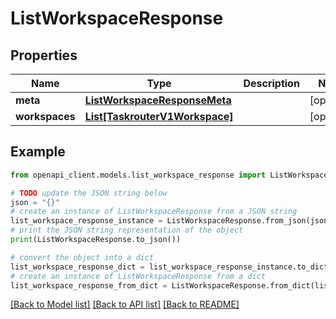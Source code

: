 # ListWorkspaceResponse


## Properties

Name | Type | Description | Notes
------------ | ------------- | ------------- | -------------
**meta** | [**ListWorkspaceResponseMeta**](ListWorkspaceResponseMeta.md) |  | [optional] 
**workspaces** | [**List[TaskrouterV1Workspace]**](TaskrouterV1Workspace.md) |  | [optional] 

## Example

```python
from openapi_client.models.list_workspace_response import ListWorkspaceResponse

# TODO update the JSON string below
json = "{}"
# create an instance of ListWorkspaceResponse from a JSON string
list_workspace_response_instance = ListWorkspaceResponse.from_json(json)
# print the JSON string representation of the object
print(ListWorkspaceResponse.to_json())

# convert the object into a dict
list_workspace_response_dict = list_workspace_response_instance.to_dict()
# create an instance of ListWorkspaceResponse from a dict
list_workspace_response_from_dict = ListWorkspaceResponse.from_dict(list_workspace_response_dict)
```
[[Back to Model list]](../README.md#documentation-for-models) [[Back to API list]](../README.md#documentation-for-api-endpoints) [[Back to README]](../README.md)


